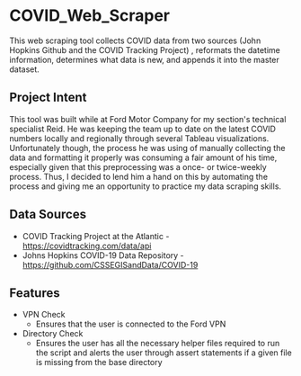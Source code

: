 # COVID_Web_Scraper
This web scraping tool collects COVID data from two sources (John Hopkins Github and the COVID Tracking Project) , reformats the datetime information, determines what data is new, and appends it into the master dataset.

## Project Intent
This tool was built while at Ford Motor Company for my section's technical specialist Reid.  He was keeping the team up to date on the latest COVID numbers locally and regionally through several Tableau visualizations.  Unfortunately though, the process he was using of manually collecting the data and formatting it properly was consuming a fair amount of his time, especially given that this preprocessing was a once- or twice-weekly process.  Thus, I decided to lend him a hand on this by automating the process and giving me an opportunity to practice my data scraping skills.

## Data Sources
* COVID Tracking Project at the Atlantic - https://covidtracking.com/data/api
* Johns Hopkins COVID-19 Data Repository - https://github.com/CSSEGISandData/COVID-19

## Features
* VPN Check
  * Ensures that the user is connected to the Ford VPN
* Directory Check
  * Ensures the user has all the necessary helper files required to run the script and alerts the user through assert statements if a given file is missing from the base directory
